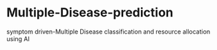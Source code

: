 # Multiple-Disease-prediction
symptom driven-Multiple Disease classification and resource allocation using AI
